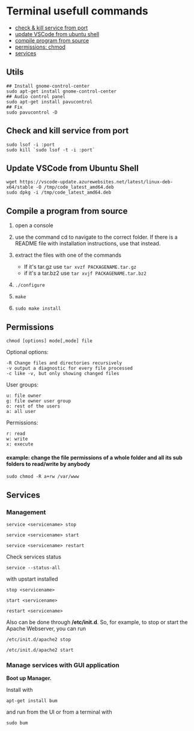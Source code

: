 # Terminal usefull commands

* [check & kill service from port](#check-and-kill-service-from-port)
* [update VSCode from ubuntu shell](#update-vscode-from-ubuntu-shell)
* [compile program from source](#compile-a-program-from-source)
* [permissions: chmod](#chmod)
* [services](#services)

## Utils

```shell
## Install gnome-control-center
sudo apt-get install gnome-control-center
## Audio control panel
sudo apt-get install pavucontrol
## Fix
sudo pavucontrol -D
```

## Check and kill service from port

```shell
sudo lsof -i :port
sudo kill `sudo lsof -t -i :port`
```

## Update VSCode from Ubuntu Shell

```shell
wget https://vscode-update.azurewebsites.net/latest/linux-deb-x64/stable -O /tmp/code_latest_amd64.deb
sudo dpkg -i /tmp/code_latest_amd64.deb
```

## Compile a program from source

1. open a console
2. use the command cd to navigate to the correct folder. If there is a README file with installation instructions, use that instead.
3. extract the files with one of the commands

   * If it's tar.gz use `tar xvzf PACKAGENAME.tar.gz`
   * if it's a tar.bz2 use `tar xvjf PACKAGENAME.tar.bz2`

4. `./configure`

5. `make`
6. `sudo make install`

## Permissions

`chmod [options] mode[,mode] file`

Optional options:

    -R Change files and directories recursively
    -v output a diagnostic for every file processed
    -c like -v, but only showing changed files

User groups:

    u: file owner
    g: file owner user group
    o: rest of the users
    a: all user

Permissions:

    r: read
    w: write
    x: execute

#### example: change the file permissions of a whole folder and all its sub folders to read/write by anybody

```
sudo chmod -R a+rw /var/www
```

## Services

### Management

```
service <servicename> stop

service <servicename> start

service <servicename> restart
```

Check services status

```shell
service --status-all
```

with upstart installed

```shell
stop <servicename>

start <servicename>

restart <servicename>
```

Also can be done through **/etc/init.d**. So, for example, to stop or start the Apache Webserver, you can run

```shell
/etc/init.d/apache2 stop

/etc/init.d/apache2 start
```

### Manage services with GUI application

**Boot up Manager.**

Install with

```shell
apt-get install bum
```

and run from the UI or from a terminal with

```
sudo bum
```
